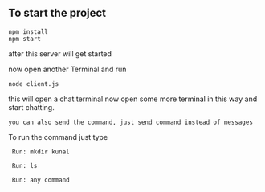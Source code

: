 ## To start the project
    npm install
    npm start

    

   after this server will get started

   now open another Terminal and run

    node client.js 


   this will open a chat terminal
   now open some more terminal in this way and start chatting.

    you can also send the command, just send command instead of messages

   To run the command just type
   
     Run: mkdir kunal

     Run: ls

     Run: any command